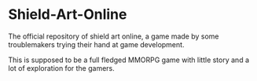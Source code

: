 # Shield-Art-Online
The official repository of shield art online, a game made by some troublemakers trying their hand at game development.

This is supposed to be a full fledged MMORPG game with little story and a lot of exploration for the gamers.

